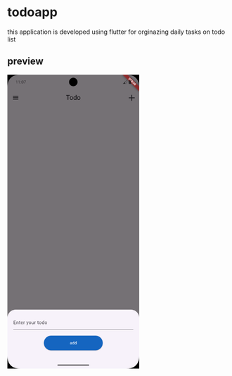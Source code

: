 # todoapp

this application is developed using flutter for orginazing daily tasks on todo list

## preview

<img src="assets/images/modalbuttomSheet.png" alt="Sabbih App Screenshot" width="300">